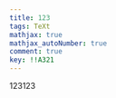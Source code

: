 ```yaml
---
title: 123
tags: TeXt
mathjax: true
mathjax_autoNumber: true
comment: true
key: !!A321
---
```


123123